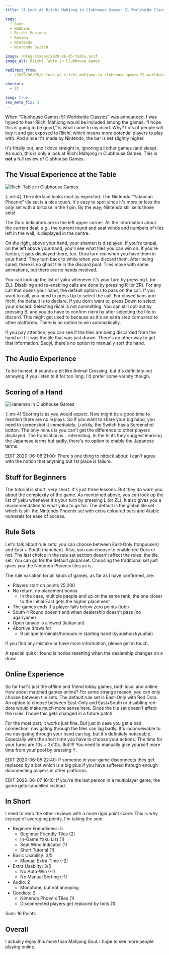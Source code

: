 ```yaml
---
title: "A Look At Riichi Mahjong in Clubhouse Games: 51 Worldwide Classics"

tags:
  - Games
  - Hobbies
  - Riichi Mahjong
  - Review
  - Nintendo
  - Nintendo Switch

image: /blog/images/2020-06-05-table.avif
image_alt: Riichi Table in Clubhouse Games

redirect_from:
  - /2020/06/05/a-look-at-riichi-mahjong-in-clubhouse-games-51-worldwide-classics

checker:
  - lt

long: true
seo_meta_fix: 3
---
```

When “Clubhouse Games: 51 Worldwide Classics” was announced, I was hyped to hear Riichi Mahjong would be included among the games.
“I hope this is going to be good,” is what came to my mind.
Why? Lots of people will buy it and get exposed to Riichi, which means more potential players to play with.
And since it's made by Nintendo, the bar is set slightly higher.

It's finally out, and I dove straight in, ignoring all other games (and sleep).
As such, this is only a look at Riichi Mahjong in Clubhouse Games.
This is **not** a full review of Clubhouse Games.
<!--more-->

## The Visual Experience at the Table

<picture>
  <source srcset="{{ '/blog/images/2020-06-05-table.avif' | prepend: site.static_url | absolute_url }}" type="image/avif">
  <source srcset="{{ '/blog/images/2020-06-05-table.webp' | prepend: site.static_url | absolute_url }}" type="image/webp">
  <img loading="lazy" src="{{ '/blog/images/2020-06-05-table.jpg' | prepend: site.static_url | absolute_url }}" alt="Riichi Table in Clubhouse Games">
</picture>

{:.mt-4}
The interface looks neat as expected.
The Nintendo “Yakuman Phoenix” tile set is a nice touch.
It's easy to spot since it's more or less the only set with a tortoise in the 1 pin.
By the way,  Nintendo still sells those sets!

The Dora indicators are in the left upper corner.
All the information about the current deal, e.g., the current round and seat winds and numbers of tiles left in the wall, is displayed in the centre.

On the right, above your hand, your shanten is displayed.
If you're tenpai, on the left above your hand, you'll see what tiles you can win on.
If you're furiten, it gets displayed there, too.
Dora turn red when you have them in your hand.
They turn back to white when you discard them.
After being caled, there is no ghost tile in the discard pool.
Tiles move with some animations, but there are no hands involved.

You can look up the list of yaku whenever it's your turn by pressing L (or ZL).
Disabling and re-enabling calls are done by pressing R (or ZR).
For any call that opens your hand, the default option is to pass on the call.
If you want to call, you need to press Up to select the call.
For closed kans and riichi, the default is to declare.
If you don't want to, press Down to select your discard.
Selecting riichi is not committing.
You can still opt-out by pressing B, and you do have to confirm riichi by after selecting the tile to discard.
This might get used to because as it's an extra step compared to other platforms.
There is no option to win automatically.

If you pay attention, you can see if the tiles are being discarded from the hand or if it was the tile that was just drawn.
There's no other way to get that information.
Sadyl, there's no option to manually sort the hand.

## The Audio Experience

To be honest, it sounds a bit like Animal Crossing, but it's definitely not annoying if you listen to it for too long.
I'd prefer some variety though.

## Scoring of a Hand

<picture>
  <source srcset="{{ '/blog/images/2020-06-05-scoring.avif' | prepend: site.static_url | absolute_url }}" type="image/avif">
  <source srcset="{{ '/blog/images/2020-06-05-scoring.webp' | prepend: site.static_url | absolute_url }}" type="image/webp">
  <img loading="lazy" src="{{ '/blog/images/2020-06-05-scoring.jpg' | prepend: site.static_url | absolute_url }}" alt="Haneman in Clubhouse Games">
</picture>

{:.mt-4}
Scoring is as you would expect.
Now might be a good time to mention there are no replays.
So if you want to share your big hand, you need to screenshot it immediately.
Luckily, the Switch has a Screenshot button.
The only minus is you can't get the difference to other players displayed.
The translation is… interesting.
In the hints they suggest learning the Japanese terms but sadly, there's no option to enable the Japanese terms.

EDIT 2020-06-06 21:00: There's one thing to nitpick about: I can't agree with the notion that anything but 1st place is failure.

## Stuff for Beginners

The tutorial is short, very short.
It's just three lessons.
But they do warn you about the complexity of the game.
As mentoined above, you can look up the list of yaku whenever it's your turn by pressing L (or ZL).
It also gives you a recommendation to what yaku to go for.
The default is the global tile set which is still the Nintendo Phoenix set with extra coloured bars and Arabic numerals for ease of access.

## Rule Sets

Let's talk about rule sets: you can choose between East-Only (tonpuusen) and East&nbsp;+&nbsp;South (hanchan).
Also, you can choose to enable red Dora or not.
The last choice in the rule set section doesn't affect the rules: the tile set.
You can go for the default global set.
Choosing the traditional set just gives you the Nintendo Phoenix tiles as is.

The rule variation for all kinds of games, as far as I have confirmed, are:

- Players start on points 25,000
- No return, no placement bonus
  - In the case, multiple people end up on the same rank, the one closer to the initial East gets the higher placement
- The games ends if a player falls below zero points (tobi)
- South 4 Round doesn't end when dealership doesn't pass (no agariyame)
- Open tanyao is allowed (kuitan ari)
- Abortive draws for
  - 9 unique terminals/honours in starting hand (kyuushuu kyuuhai)

If you find any mistake or have more information, please get in touch.

A special quirk I found is honba resetting when the dealership changes on a draw.

## Online Experience

So far that's just the offline and friend lobby games, both local and online.
How about matched games online? For some strange reason, you can only choose between tile sets.
The default rule set is East-Only with Red Dora.
An option to choose between East-Only and East+South or disabling red dora would make much more sense here.
Since the tile set doesn't affect the rules.
I hope this gets changed in a future patch.

For the most part, it works just fine.
But just in case you get a bad connection, navigating through the tiles can lag badly.
It's inconceivable to me navigating through your hand can lag, but it's definitely noticeable.
Especially with the short time you have to choose your actions.
The time for your turns are 10s + 3x10s.
But!!!! You need to manually give yourself more time from your pool by pressing Y.

EDIT 2020-06-05 22:40: If someone in your game disconnects they get replaced by a bot which is a big plus if you have suffered through enough diconnecting players in other platforms.

EDIT 2020-06-07 16:10: If you're the last person in a multiplayer game, the game gets cancelled instead.

## In Short

I need to redo the other reviews with a more rigid point score.
This is why instead of averaging points, I'm taking the sum.

* Beginner Friendliness: 5
  * Beginner Friendly Tiles (2)
  * In-Game Yaku List (1)
  * Seat Wind Indicator (1)
  * Short Tutorial (1)
* Basic Usability: 3/5
  * Manual Extra Time (-2)
* Extra Usabilty: 3/5
  * No Auto-Win (-1)
  * No Manual Sorting (-1)
* Audio: 2
  * Monotone, but not annoying
* Goodies: 2
  * Nintendo Phoenix Tiles (1)
  * Disconnected players get replaced by bots (1)

Sum: 16 Points

## Overall

I actually enjoy this more than Mahjong Soul.
I hope to see more people playing online.
